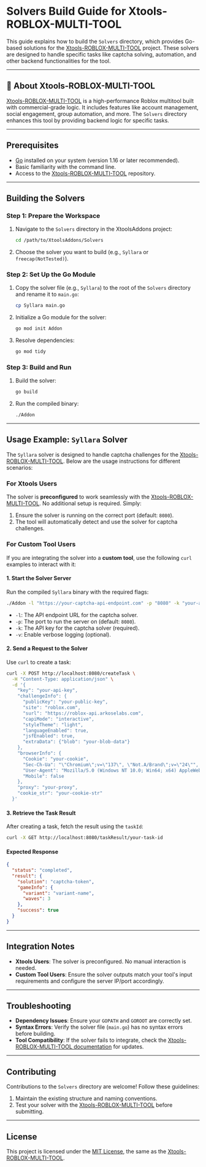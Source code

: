 # Solvers Build Guide for Xtools-ROBLOX-MULTI-TOOL

This guide explains how to build the `Solvers` directory, which provides Go-based solutions for the [Xtools-ROBLOX-MULTI-TOOL](https://github.com/KKAKSUUWH/Xtools-ROBLOX-MULTI-TOOL) project. These solvers are designed to handle specific tasks like captcha solving, automation, and other backend functionalities for the tool.

---

## 🚀 About Xtools-ROBLOX-MULTI-TOOL
[Xtools-ROBLOX-MULTI-TOOL](https://github.com/KKAKSUUWH/Xtools-ROBLOX-MULTI-TOOL) is a high-performance Roblox multitool built with commercial-grade logic. It includes features like account management, social engagement, group automation, and more. The `Solvers` directory enhances this tool by providing backend logic for specific tasks.

---

## Prerequisites
- [Go](https://golang.org/dl/) installed on your system (version 1.16 or later recommended).
- Basic familiarity with the command line.
- Access to the [Xtools-ROBLOX-MULTI-TOOL](https://github.com/KKAKSUUWH/Xtools-ROBLOX-MULTI-TOOL) repository.

---

## Building the Solvers

### Step 1: Prepare the Workspace
1. Navigate to the `Solvers` directory in the XtoolsAddons project:
   ```bash
   cd /path/to/XtoolsAddons/Solvers
   ```

2. Choose the solver you want to build (e.g., `Syllara` or `freecap(NotTested)`).

### Step 2: Set Up the Go Module
1. Copy the solver file (e.g., `Syllara`) to the root of the `Solvers` directory and rename it to `main.go`:
   ```bash
   cp Syllara main.go
   ```

2. Initialize a Go module for the solver:
   ```bash
   go mod init Addon
   ```

3. Resolve dependencies:
   ```bash
   go mod tidy
   ```

### Step 3: Build and Run
1. Build the solver:
   ```bash
   go build
   ```

2. Run the compiled binary:
   ```bash
   ./Addon
   ```

---

## Usage Example: `Syllara` Solver
The `Syllara` solver is designed to handle captcha challenges for the [Xtools-ROBLOX-MULTI-TOOL](https://github.com/KKAKSUUWH/Xtools-ROBLOX-MULTI-TOOL). Below are the usage instructions for different scenarios:

### For Xtools Users
The solver is **preconfigured** to work seamlessly with the [Xtools-ROBLOX-MULTI-TOOL](https://github.com/KKAKSUUWH/Xtools-ROBLOX-MULTI-TOOL). No additional setup is required. Simply:
1. Ensure the solver is running on the correct port (default: `8080`).
2. The tool will automatically detect and use the solver for captcha challenges.

### For Custom Tool Users
If you are integrating the solver into a **custom tool**, use the following `curl` examples to interact with it:

#### 1. Start the Solver Server
Run the compiled `Syllara` binary with the required flags:
```bash
./Addon -l "https://your-captcha-api-endpoint.com" -p "8080" -k "your-api-key" -v
```
- `-l`: The API endpoint URL for the captcha solver.
- `-p`: The port to run the server on (default: `8080`).
- `-k`: The API key for the captcha solver (required).
- `-v`: Enable verbose logging (optional).

#### 2. Send a Request to the Solver
Use `curl` to create a task:
```bash
curl -X POST http://localhost:8080/createTask \
  -H "Content-Type: application/json" \
  -d '{
    "key": "your-api-key",
    "challengeInfo": {
      "publicKey": "your-public-key",
      "site": "roblox.com",
      "surl": "https://roblox-api.arkoselabs.com",
      "capiMode": "interactive",
      "styleTheme": "light",
      "languageEnabled": true,
      "jsfEnabled": true,
      "extraData": {"blob": "your-blob-data"}
    },
    "browserInfo": {
      "Cookie": "your-cookie",
      "Sec-Ch-Ua": "\"Chromium\";v=\"137\", \"Not.A/Brand\";v=\"24\"",
      "User-Agent": "Mozilla/5.0 (Windows NT 10.0; Win64; x64) AppleWebKit/537.36 (KHTML, like Gecko) Chrome/137.0.0.0 Safari/537.36",
      "Mobile": false
    },
    "proxy": "your-proxy",
    "cookie_str": "your-cookie-str"
  }'
```

#### 3. Retrieve the Task Result
After creating a task, fetch the result using the `taskId`:
```bash
curl -X GET http://localhost:8080/taskResult/your-task-id
```

#### Expected Response
```json
{
  "status": "completed",
  "result": {
    "solution": "captcha-token",
    "gameInfo": {
      "variant": "variant-name",
      "waves": 3
    },
    "success": true
  }
}
```

---

## Integration Notes
- **Xtools Users**: The solver is preconfigured. No manual interaction is needed.
- **Custom Tool Users**: Ensure the solver outputs match your tool's input requirements and configure the server IP/port accordingly.

---

## Troubleshooting
- **Dependency Issues**: Ensure your `GOPATH` and `GOROOT` are correctly set.
- **Syntax Errors**: Verify the solver file (`main.go`) has no syntax errors before building.
- **Tool Compatibility**: If the solver fails to integrate, check the [Xtools-ROBLOX-MULTI-TOOL documentation](https://docs.xtools.ink) for updates.

---

## Contributing
Contributions to the `Solvers` directory are welcome! Follow these guidelines:
1. Maintain the existing structure and naming conventions.
2. Test your solver with the [Xtools-ROBLOX-MULTI-TOOL](https://github.com/KKAKSUUWH/Xtools-ROBLOX-MULTI-TOOL) before submitting.

---

## License
This project is licensed under the [MIT License](LICENSE), the same as the [Xtools-ROBLOX-MULTI-TOOL](https://github.com/KKAKSUUWH/Xtools-ROBLOX-MULTI-TOOL).
